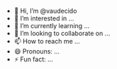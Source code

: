 - 👋 Hi, I’m @vaudecido
- 👀 I’m interested in ...
- 🌱 I’m currently learning ...
- 💞️ I’m looking to collaborate on ...
- 📫 How to reach me ...
- 😄 Pronouns: ...
- ⚡ Fun fact: ...

<!---
vaudecido/vaudecido is a ✨ special ✨ repository because its `README.md` (this file) appears on your GitHub profile.
You can click the Preview link to take a look at your changes.
--->
